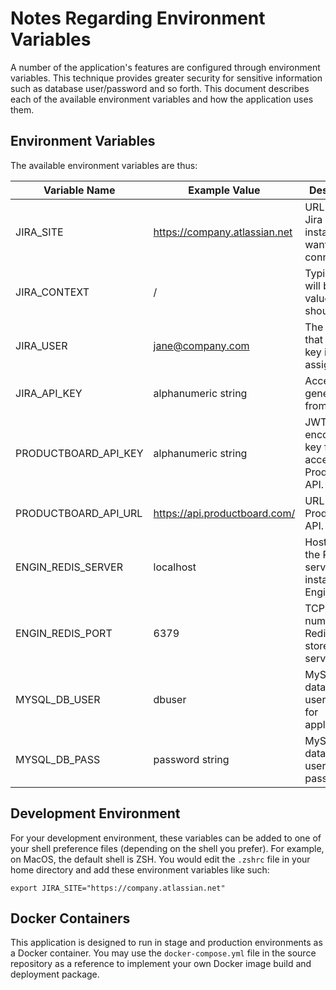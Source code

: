 # Notes Regarding Environment Variables

A number of the application's features are configured through environment variables.  This technique
provides greater security for sensitive information such as database user/password and so forth.
This document describes each of the available environment variables and how the application uses them.

## Environment Variables

The available environment variables are thus:

| Variable Name        | Example Value                 | Description                                             |
|----------------------|-------------------------------|---------------------------------------------------------|
| JIRA_SITE            | https://company.atlassian.net | URL of the Jira server instance you want to connect to. |
| JIRA_CONTEXT         | /                             | Typically this will be the value you should use.        |
| JIRA_USER            | jane@company.com              | The Jira user that the API key is assigned to.          |
| JIRA_API_KEY         | alphanumeric string           | Access key generated from Jira.                         |
| PRODUCTBOARD_API_KEY | alphanumeric string           | JWT encoded API key for accessing ProductBoard API.     |
| PRODUCTBOARD_API_URL | https://api.productboard.com/ | URL of ProductBoard API.                                |
| ENGIN_REDIS_SERVER   | localhost                     | Host name of the Redis server instance for EnginApp.    |
| ENGIN_REDIS_PORT     | 6379                          | TCP port number of Redis data store on server.          |
| MYSQL_DB_USER        | dbuser                        | MySQL database user name for application.               |
| MYSQL_DB_PASS        | password string               | MySQL database user password.                           |

## Development Environment

For your development environment, these variables can be added to one of your shell preference files (depending
on the shell you prefer).  For example, on MacOS, the default shell is ZSH.  You would edit the `.zshrc` file in your
home directory and add these environment variables like such:

    export JIRA_SITE="https://company.atlassian.net"

## Docker Containers

This application is designed to run in stage and production environments as a Docker container.  You may use the
`docker-compose.yml` file in the source repository as a reference to implement your own Docker image build and
deployment package.